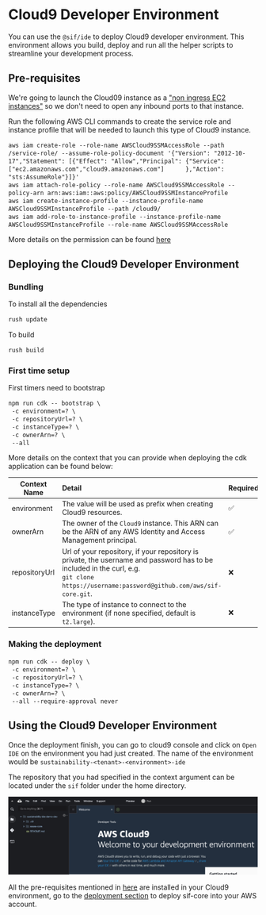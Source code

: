 # Cloud9 Developer Environment

You can use the `@sif/ide` to deploy Cloud9 developer environment. This environment allows you build, deploy and run all the helper scripts to
streamline your development process.

## Pre-requisites

We're going to launch the Cloud09 instance as a ["non ingress EC2 instances"](https://docs.aws.amazon.com/cloud9/latest/user-guide/ec2-ssm.html) so we don't
need to open any inbound ports to that instance.

Run the following AWS CLI commands to create the service role and instance profile that will be needed to launch this type of Cloud9 instance.

```shell
aws iam create-role --role-name AWSCloud9SSMAccessRole --path /service-role/ --assume-role-policy-document '{"Version": "2012-10-17","Statement": [{"Effect": "Allow","Principal": {"Service": ["ec2.amazonaws.com","cloud9.amazonaws.com"]      },"Action": "sts:AssumeRole"}]}'
aws iam attach-role-policy --role-name AWSCloud9SSMAccessRole --policy-arn arn:aws:iam::aws:policy/AWSCloud9SSMInstanceProfile
aws iam create-instance-profile --instance-profile-name AWSCloud9SSMInstanceProfile --path /cloud9/
aws iam add-role-to-instance-profile --instance-profile-name AWSCloud9SSMInstanceProfile --role-name AWSCloud9SSMAccessRole
```

More details on the permission can be found [here](https://docs.aws.amazon.com/cloud9/latest/user-guide/ec2-ssm.html#aws-cli-instance-profiles)

## Deploying the Cloud9 Developer Environment

### Bundling

To install all the dependencies

```sh
rush update
```

To build

```sh
rush build
```

### First time setup

First timers need to bootstrap

```shell
npm run cdk -- bootstrap \
 -c environment=? \
 -c repositoryUrl=? \
 -c instanceType=? \
 -c ownerArn=? \
 --all
```

More details on the context that you can provide when deploying the cdk application can be found below:

| Context Name  | Detail                                                                                                                                                                                          | Required |                                                  Default                                                  |
|---------------|:------------------------------------------------------------------------------------------------------------------------------------------------------------------------------------------------|:---------|:---------------------------------------------------------------------------------------------------------:|
| environment   | The value will be used as prefix when creating Cloud9 resources.                                                                                                                                | &#9989;  |                                                                                                           |
| ownerArn      | The owner of the `Cloud9` instance. This ARN can be the ARN of any AWS Identity and Access Management principal.                                                                                | &#9989;  |                                                                                                           |
| repositoryUrl | Url of your repository, if your repository is private, the username and password has to be included in the curl, e.g. <br /> `git clone https://username:password@github.com/aws/sif-core.git`. | &#10060; | `https://github.com/aws-solutions-library-samples/guidance-for-aws-sustainability-insights-framework.git` |
| instanceType  | The type of instance to connect to the environment (if none specified, default is `t2.large`).                                                                                                  | &#10060; |                                                `t2.large`                                                 |

### Making the deployment

```shell
npm run cdk -- deploy \
 -c environment=? \
 -c repositoryUrl=? \
 -c instanceType=? \
 -c ownerArn=? \
 --all --require-approval never
```

## Using the Cloud9 Developer Environment

Once the deployment finish, you can go to cloud9 console and click on `Open IDE` on the environment you had just created. The name of the environment would be `sustainability-<tenant>-<environment>-ide`

The repository that you had specified in the context argument can be located under the `sif` folder under the home directory.

![location for sif-core repository](../ide/images/sif-core-folder.png)

All the pre-requisites mentioned in [here](../../../docs/development/prereqs.md) are installed in your Cloud9 environment, go to the [deployment section](../../../infrastructure/README.md) to deploy sif-core into your AWS account.
